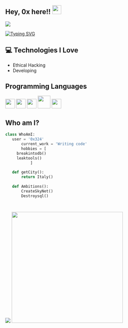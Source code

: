 ## Hey, 0x here!! <img src="https://media.giphy.com/media/hvRJCLFzcasrR4ia7z/giphy.gif" width="28px" height="28px">

<img src="https://media.discordapp.net/attachments/813341662545313832/813343404507267092/pokemon_pixel.gif">


[![Typing SVG](https://readme-typing-svg.demolab.com?font=Fira+Code&pause=1000&color=F7F7F7&width=435&lines=Now+everyone+can+be+happy)](https://git.io/typing-svg)

## :computer: Technologies I Love
* Ethical Hacking
* Developing
  
## Programming Languages
<img src = 'https://github.com/MarikIshtar007/MarikIshtar007/blob/master/images/python2.png' height='30'/>  <img src = 'https://github.com/MarikIshtar007/MarikIshtar007/blob/master/images/html.svg' width='30'/> <img src =
'https://github.com/MarikIshtar007/MarikIshtar007/blob/master/images/css.svg' width='30'/> <img src = 'https://github.com/MarikIshtar007/MarikIshtar007/blob/master/images/php.svg' width='40'/>
 <img src = 'https://github.com/MarikIshtar007/MarikIshtar007/blob/master/images/sql.svg' width='30'/> 
 
 
 ## Who am I?
 ```python
 class WhoAmI:
 	user = '0x324'
		current_work = 'Writing code'
		hobbies = [
	  breakintodb()
	  leaktools()
			]
	
	def getCity():
		return Italy()
	
	def Ambitions():
		CreateSkyNet()
		Destroysql()

	
 ```
<img src="https://api.status.gg/discord/1199472156459929690">
<img src="https://api.status.gg/telegram/6492301454" width="350">
 
 
